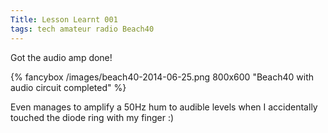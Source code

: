 ```yaml
---
Title: Lesson Learnt 001
tags: tech amateur radio Beach40
---
```


Got the audio amp done!

{% fancybox /images/beach40-2014-06-25.png 800x600 "Beach40 with audio circuit completed" %}

<!--more-->

Even manages to amplify a 50Hz hum to audible levels when I accidentally touched the diode ring with my finger :)